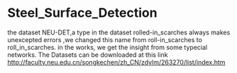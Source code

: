 # Steel_Surface_Detection
the dataset NEU-DET,a type in the dataset rolled-in_scarches always makes unexcepted errors ,we changed this name from roll-in_scarches to  roll_in_scarches.
in the works, we get the insight from some typecial networks.
The Datasets can be downloaded at this link http://faculty.neu.edu.cn/songkechen/zh_CN/zdylm/263270/list/index.htm
